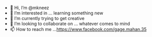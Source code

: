 - 👋 Hi, I’m @mkneez
- 👀 I’m interested in ... learning something new
- 🌱 I’m currently trying to get creative
- 💞️ I’m looking to collaborate on ... whatever comes to mind
- 📫 How to reach me ...https://www.facebook.com/gage.mahan.35

<!---
mkneez/mkneez is a ✨ special ✨ repository because its `README.md` (this file) appears on your GitHub profile.
You can click the Preview link to take a look at your changes.
--->
